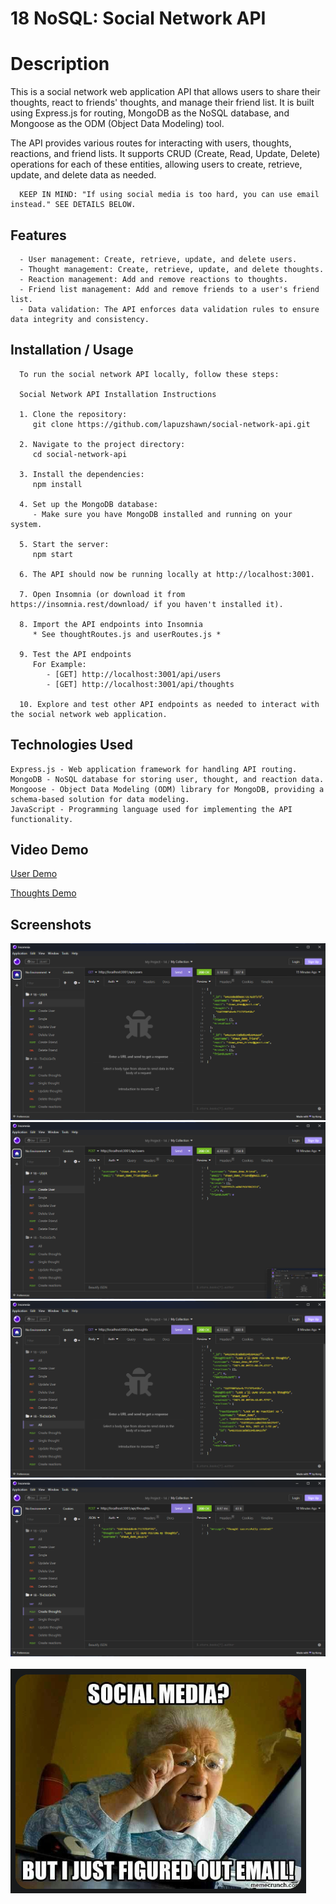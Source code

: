 # 18 NoSQL: Social Network API

# Description

This is a social network web application API that allows users to share their thoughts, react to friends' thoughts, and manage their friend list. 
It is built using Express.js for routing, MongoDB as the NoSQL database, and Mongoose as the ODM (Object Data Modeling) tool.

The API provides various routes for interacting with users, thoughts, reactions, and friend lists. 
It supports CRUD (Create, Read, Update, Delete) operations for each of these entities, allowing users to create, retrieve, update, and delete data as needed.

      KEEP IN MIND: "If using social media is too hard, you can use email instead." SEE DETAILS BELOW.


## Features

      - User management: Create, retrieve, update, and delete users.
      - Thought management: Create, retrieve, update, and delete thoughts.
      - Reaction management: Add and remove reactions to thoughts.
      - Friend list management: Add and remove friends to a user's friend list.
      - Data validation: The API enforces data validation rules to ensure data integrity and consistency.

## Installation / Usage

      To run the social network API locally, follow these steps:

      Social Network API Installation Instructions

      1. Clone the repository:
         git clone https://github.com/lapuzshawn/social-network-api.git

      2. Navigate to the project directory:
         cd social-network-api

      3. Install the dependencies:
         npm install

      4. Set up the MongoDB database:
         - Make sure you have MongoDB installed and running on your system.

      5. Start the server:
         npm start

      6. The API should now be running locally at http://localhost:3001.

      7. Open Insomnia (or download it from https://insomnia.rest/download/ if you haven't installed it).

      8. Import the API endpoints into Insomnia
         * See thoughtRoutes.js and userRoutes.js *

      9. Test the API endpoints 
         For Example:
            - [GET] http://localhost:3001/api/users
            - [GET] http://localhost:3001/api/thoughts

      10. Explore and test other API endpoints as needed to interact with the social network web application.




## Technologies Used
    Express.js - Web application framework for handling API routing.
    MongoDB - NoSQL database for storing user, thought, and reaction data.
    Mongoose - Object Data Modeling (ODM) library for MongoDB, providing a schema-based solution for data modeling.
    JavaScript - Programming language used for implementing the API functionality.


## Video Demo

[User Demo](https://drive.google.com/file/d/1E6OYRoUZPjAYsFABABGW9NIN-iC09V0h/view?usp=sharing)

[Thoughts Demo](https://drive.google.com/file/d/1oVeeifAVy7ctOquJ70zkyfPQTOtM07Sr/view?usp=sharing)


## Screenshots

![screenshot](Assets/M18-SS1.png)
![screenshot](Assets/M18-SS2.png)
![screenshot](Assets/M18-SS3.png)
![screenshot](Assets/M18-SS4.png)
<br><br/>
![screenshot](Assets/Social-media-grandma-meme.png)
